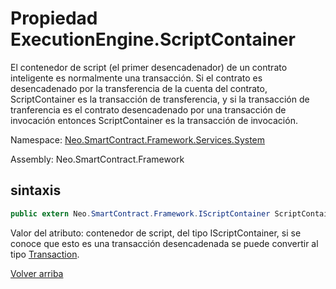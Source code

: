 # Propiedad ExecutionEngine.ScriptContainer

El contenedor de script (el primer desencadenador) de un contrato inteligente es normalmente una transacción. Si el contrato es desencadenado por la transferencia de la cuenta del contrato, ScriptContainer es la transacción de transferencia, y si la transacción de tranferencia es el contrato desencadenado por una transacción de invocación entonces ScriptContainer es la transacción de invocación.

Namespace: [Neo.SmartContract.Framework.Services.System](../../System.md)

Assembly: Neo.SmartContract.Framework

## sintaxis

```c#
public extern Neo.SmartContract.Framework.IScriptContainer ScriptContainer {get;}
```

Valor del atributo: contenedor de script, del tipo IScriptContainer, si se conoce que esto es una transacción desencadenada se puede convertir al tipo [Transaction](../../Neo/Transaction.md).



[Volver arriba](../ExecutionEngine.md)
